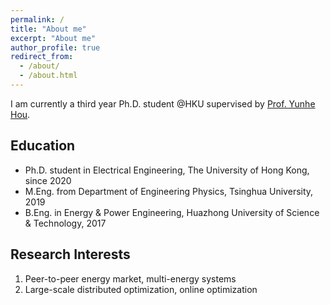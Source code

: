 ```yaml
---
permalink: /
title: "About me"
excerpt: "About me"
author_profile: true
redirect_from: 
  - /about/
  - /about.html
---
```


I am currently a third year Ph.D. student @HKU supervised by [Prof. Yunhe Hou](https://www.eee.hku.hk/people/yhhou/).

## Education

* Ph.D. student in Electrical Engineering, The University of Hong Kong, since 2020
* M.Eng. from Department of Engineering Physics, Tsinghua University, 2019
* B.Eng. in Energy & Power Engineering, Huazhong University of Science & Technology, 2017

## Research Interests

1. Peer-to-peer energy market, multi-energy systems
2. Large-scale distributed optimization, online optimization
